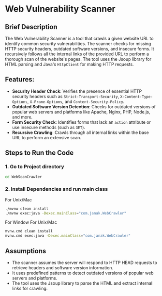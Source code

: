 # Web Vulnerability Scanner

## Brief Description

The Web Vulnerability Scanner is a tool that crawls a given website URL to identify common security vulnerabilities. The scanner checks for missing HTTP security headers, outdated software versions, and insecure forms. It recursively follows all the internal links of the provided URL to perform a thorough scan of the website's pages. The tool uses the Jsoup library for HTML parsing and Java's `HttpClient` for making HTTP requests.

## Features:

- **Security Header Check**: Verifies the presence of essential HTTP security headers such as `Strict-Transport-Security`, `X-Content-Type-Options`, `X-Frame-Options`, and `Content-Security-Policy`.
- **Outdated Software Version Detection**: Checks for outdated versions of popular web servers and platforms like Apache, Nginx, PHP, Node.js, and more.
- **Form Security Check**: Identifies forms that lack an `action` attribute or use insecure methods (such as `GET`).
- **Recursive Crawling**: Crawls through all internal links within the base URL to perform an extensive scan.

## Steps to Run the Code

### 1. Go to Project directory

```bash
cd WebScanCrawler

```

### 2. Install Dependencies and run main class

For Unix/Mac

```bash
./mvnw clean install
./mvnw exec:java -Dexec.mainClass="com.janak.WebCrawler"

```

For Window
For Unix/Mac

```bash
mvnw.cmd clean install
mvnw.cmd exec:java -Dexec.mainClass="com.janak.WebCrawler"

```

## Assumptions

- The scanner assumes the server will respond to HTTP HEAD requests to retrieve headers and software version information.
- It uses predefined patterns to detect outdated versions of popular web servers and platforms.
- The tool uses the Jsoup library to parse the HTML and extract internal links for crawling.
